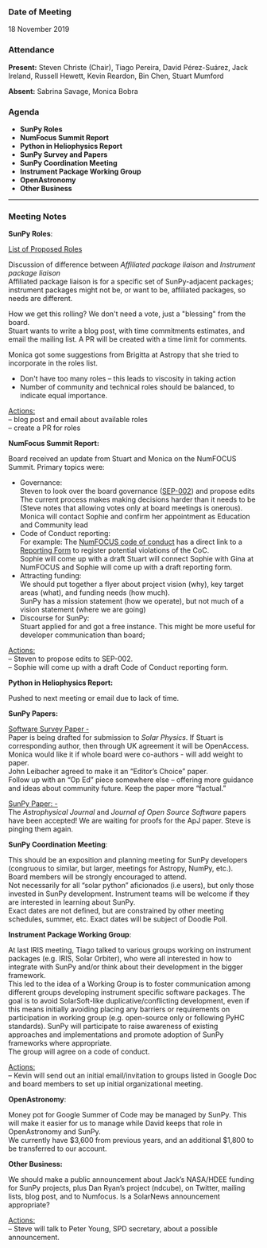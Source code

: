 ### Date of Meeting

18 November 2019

### Attendance

**Present:** Steven Christe (Chair), Tiago Pereira, David Pérez-Suárez, Jack Ireland, Russell Hewett, Kevin Reardon, Bin Chen, Stuart Mumford

**Absent:** Sabrina Savage, Monica Bobra

### Agenda

* **SunPy Roles**
* **NumFocus Summit Report**
* **Python in Heliophysics Report**
* **SunPy Survey and Papers**
* **SunPy Coordination Meeting**
* **Instrument Package Working Group**
* **OpenAstronomy**
* **Other Business**

***

### Meeting Notes

**SunPy Roles**:

[List of Proposed Roles](https://demo.codimd.org/rYN6JhH2RzK50QUBzyVcSA?view#)

Discussion of difference between _Affiliated package liaison_ and _Instrument package liaison_<BR>
    Affiliated package liaison is for a specific set of SunPy-adjacent packages; instrument packages might not be, or want to be, affiliated packages, so needs are different.

How we get this rolling? We don't need a vote, just a "blessing" from the board.<BR>
Stuart wants to write a blog post, with time commitments estimates, and email the mailing list.
A PR will be created with a time limit for comments.

Monica got some suggestions from Brigitta at Astropy that she tried to incorporate in the roles list.

* Don't have too many roles – this leads to viscosity in taking action
* Number of community and technical roles should be balanced, to indicate equal importance.

<U>Actions:</U><BR>
– blog post and email about available roles<BR>
– create a PR for roles<BR>

**NumFocus Summit Report:**

Board received an update from Stuart and Monica on the NumFOCUS Summit. Primary topics were:

* Governance:<BR>
Steven to look over the board governance ([SEP-002](https://github.com/sunpy/sunpy-SEP/blob/master/SEP-0002.md)) and propose edits<BR>
The current process makes making decisions harder than it needs to be (Steve notes that allowing votes only at board meetings is onerous).<BR>
Monica will contact Sophie and confirm her appointment as Education and Community lead<BR>
* Code of Conduct reporting: <BR>
For example: The [NumFOCUS code of conduct](https://numfocus.org/code-of-conduct) has a direct link to a [Reporting Form](https://numfocus.typeform.com/to/ynjGdT) to register potential violations of the CoC.<BR>
Sophie will come up with a draft
Stuart will connect Sophie with Gina at NumFOCUS and Sophie will come up with a draft reporting form.
* Attracting funding:<BR>
We should put together a flyer about project vision (why), key target areas (what), and funding needs (how much).<BR>
SunPy has a mission statement (how we operate), but not much of a vision statement (where we are going)
* Discourse for SunPy:<BR>
Stuart applied for and got a free instance.
This might be more useful for developer communication than board;

<U>Actions:</U><BR>
– Steven to propose edits to SEP-002.<BR>
– Sophie will come up with a draft Code of Conduct reporting form.

**Python in Heliophysics Report:**

Pushed to next meeting or email due to lack of time.

**SunPy Papers:**

<U>Software Survey Paper -</U><BR>
Paper is being drafted for submission to _Solar Physics_.
If Stuart is corresponding author, then through UK agreement it will be OpenAccess.<BR>
Monica would like it if whole board were co-authors - will add weight to paper.<BR>
John Leibacher agreed to make it an “Editor’s Choice” paper.<BR>
Follow up with an “Op Ed” piece somewhere else – offering more guidance and ideas about community future. Keep the paper more “factual.”

<U>SunPy Paper: -</U><BR>
The _Astrophysical Journal_ and _Journal of Open Source Software_ papers have been accepted!
We are waiting for proofs for the ApJ paper. Steve is pinging them again.

**SunPy Coordination Meeting**:

This should be an exposition and planning meeting for SunPy developers (congruous to similar, but larger, meetings for Astropy, NumPy, etc.).<BR>
Board members will be strongly encouraged to attend.<BR>
Not necessarily for all “solar python” aficionados (i.e users), but only those invested in SunPy development. Instrument teams will be welcome if they are interested in learning about SunPy.<BR>
Exact dates are not defined, but are constrained by other meeting schedules, summer, etc. Exact dates will be subject of Doodle Poll.

**Instrument Package Working Group**:

At last IRIS meeting, Tiago talked to various groups working on instrument packages (e.g. IRIS, Solar Orbiter), who were all interested in how to integrate with SunPy and/or think about their development in the bigger framework.<BR>
This led to the idea of a Working Group is to foster communication among different groups developing instrument specific software packages. The goal is to avoid SolarSoft-like duplicative/conflicting development, even if this means initially avoiding placing any barriers or requirements on participation in working group (e.g. open-source only or following PyHC standards).
SunPy will participate to raise awareness of existing approaches and implementations and promote adoption of SunPy frameworks where appropriate.<BR>
The group will agree on a code of conduct.<BR>

<U>Actions:</U><BR>
– Kevin will send out an initial email/invitation to groups listed in Google Doc and board members to set up initial organizational meeting.

**OpenAstronomy**:

Money pot for Google Summer of Code may be managed by SunPy. This will make it easier for us to manage while David keeps that role in OpenAstronomy and SunPy.<BR>
We currently have $3,600 from previous years, and an additional $1,800 to be transferred to our account.

**Other Business:**

We should make a public announcement about Jack’s NASA/HDEE funding for SunPy projects, plus Dan Ryan’s project (ndcube), on Twitter, mailing lists, blog post, and to Numfocus. Is a SolarNews announcement appropriate?

<U>Actions:</U><BR>
– Steve will talk to Peter Young, SPD secretary, about a possible announcement.
